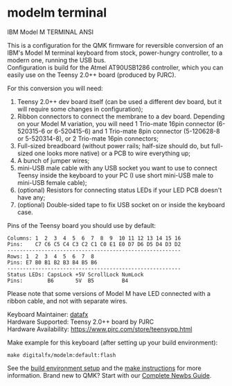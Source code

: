 # modelm terminal

IBM Model M TERMINAL ANSI

This is a configuration for the QMK firmware for reversible conversion of an IBM's Model M terminal keyboard from stock, power-hungry controller, to a modern one, running the USB bus.  
Configuration is build for the Atmel AT90USB1286 controller, which you can easily use on the Teensy 2.0++ board (produced by PJRC).  

For this conversion you will need:  
1. Teensy 2.0++ dev board itself (can be used a different dev board, but it will require some changes in configuration);
2. Ribbon connectors to connect the membrane to a dev board. Depending on your Model M variation, you will need 1 Trio-mate 16pin connector (6-520315-6 or 6-520415-6) and 1 Trio-mate 8pin connector (5-120628-8 or 5-520314-8), or 2 Trio-mate 16pin connectors;
3. Full-sized breadboard (without power rails; half-size should do, but full-sized one looks more native) or a PCB to wire everything up;
4. A bunch of jumper wires;
5. mini-USB male cable with any USB socket you want to use to connect Teensy inside the keyboard to your PC (I use short mini-USB male to mini-USB female cable);
6. (optional) Resistors for connecting status LEDs if your LED PCB doesn't have any;
7. (optional) Double-sided tape to fix USB socket on or inside the keyboard case.

Pins of the Teensy board you should use by default:
```  
Columns: 1  2  3  4  5  6  7  8  9  10 11 12 13 14 15 16  
Pins:    C7 C6 C5 C4 C3 C2 C1 C0 E1 E0 D7 D6 D5 D4 D3 D2  
--------------------------------------------------------  
Rows: 1  2  3  4  5  6  7  8  
Pins: E7 B0 B1 B2 B3 B4 B5 B6  
--------------------------------------------------------  
Status LEDs: CapsLock +5V ScrollLock NumLock  
Pins:        B6       5V  B5         B4  
```  

Please note that some versions of Model M have LED connected with a ribbon cable, and not with separate wires.  

Keyboard Maintainer: [datafx](https://github.com/datafx)  
Hardware Supported: Teensy 2.0++ board by PJRC  
Hardware Availability: https://www.pjrc.com/store/teensypp.html 

Make example for this keyboard (after setting up your build environment):

    make digitalfx/modelm:default:flash

See the [build environment setup](https://docs.qmk.fm/#/getting_started_build_tools) and the [make instructions](https://docs.qmk.fm/#/getting_started_make_guide) for more information. Brand new to QMK? Start with our [Complete Newbs Guide](https://docs.qmk.fm/#/newbs).

